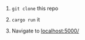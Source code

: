 1. `git clone` this repo

2. `cargo run` it

3. Navigate to [localhost:5000/](http://127.0.0.1:5000/)
